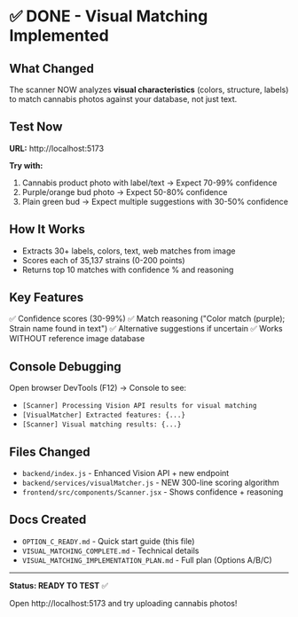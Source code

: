 # ✅ DONE - Visual Matching Implemented

## What Changed
The scanner NOW analyzes **visual characteristics** (colors, structure, labels) to match cannabis photos against your database, not just text.

## Test Now
**URL:** http://localhost:5173

**Try with:**
1. Cannabis product photo with label/text → Expect 70-99% confidence
2. Purple/orange bud photo → Expect 50-80% confidence  
3. Plain green bud → Expect multiple suggestions with 30-50% confidence

## How It Works
- Extracts 30+ labels, colors, text, web matches from image
- Scores each of 35,137 strains (0-200 points)
- Returns top 10 matches with confidence % and reasoning

## Key Features
✅ Confidence scores (30-99%)
✅ Match reasoning ("Color match (purple); Strain name found in text")
✅ Alternative suggestions if uncertain
✅ Works WITHOUT reference image database

## Console Debugging
Open browser DevTools (F12) → Console to see:
- `[Scanner] Processing Vision API results for visual matching`
- `[VisualMatcher] Extracted features: {...}`
- `[Scanner] Visual matching results: {...}`

## Files Changed
- `backend/index.js` - Enhanced Vision API + new endpoint
- `backend/services/visualMatcher.js` - NEW 300-line scoring algorithm
- `frontend/src/components/Scanner.jsx` - Shows confidence + reasoning

## Docs Created
- `OPTION_C_READY.md` - Quick start guide (this file)
- `VISUAL_MATCHING_COMPLETE.md` - Technical details
- `VISUAL_MATCHING_IMPLEMENTATION_PLAN.md` - Full plan (Options A/B/C)

---

**Status: READY TO TEST** ✅

Open http://localhost:5173 and try uploading cannabis photos!

